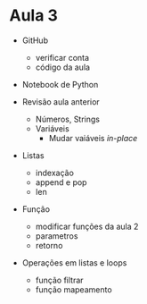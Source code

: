 # Aula 3

- GitHub
  - verificar conta
  - código da aula
- Notebook de Python
- Revisão aula anterior
  - Números, Strings
  - Variáveis
    - Mudar vaiáveis *in-place*
- Listas
  - indexação
  - append e pop
  - len
- Função
  - modificar funções da aula 2
  - parametros
  - retorno

- Operações em listas e loops
  - função filtrar
  - função mapeamento
